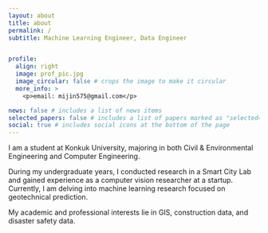 ```yaml
---
layout: about
title: about
permalink: /
subtitle: Machine Learning Engineer, Data Engineer


profile:
  align: right
  image: prof_pic.jpg
  image_circular: false # crops the image to make it circular
  more_info: >
    <p>email: mijin575@gmail.com</p>

news: false # includes a list of news items
selected_papers: false # includes a list of papers marked as "selected={true}"
social: true # includes social icons at the bottom of the page
---
```


I am a student at Konkuk University, majoring in both Civil & Environmental Engineering and Computer Engineering. 

During my undergraduate years, I conducted research in a Smart City Lab and gained experience as a computer vision researcher at a startup. Currently, I am delving into machine learning research focused on geotechnical prediction. 

My academic and professional interests lie in GIS, construction data, and disaster safety data.